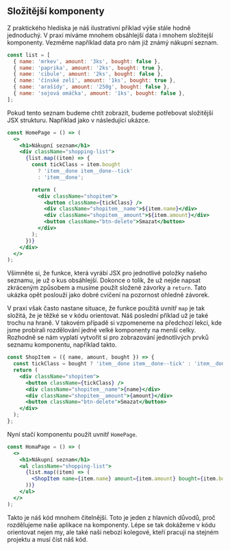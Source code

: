 ## Složitější komponenty

Z praktického hlediska je náš ilustrativní příklad výše stále hodně jednoduchý. V praxi míváme mnohem obsáhlejší data i mnohem složitejší komponenty. Vezměme například data pro nám již známý nákupní seznam.

```js
const list = [
  { name: 'mrkev', amount: '3ks', bought: false },
  { name: 'paprika', amount: '2ks', bought: true },
  { name: 'cibule', amount: '2ks', bought: false },
  { name: 'čínské zelí', amount: '1ks', bought: true },
  { name: 'arašídy', amount: '250g', bought: false },
  { name: 'sojová omáčka', amount: '1ks', bought: false },
];
```

Pokud tento seznam budeme chtít zobrazit, budeme potřebovat složitější JSX strukturu. Například jako v následující ukázce.

```jsx
const HomePage = () => (
  <>
    <h1>Nákupní seznam</h1>
    <div className="shopping-list">
      {list.map((item) => {
        const tickClass = item.bought
          ? 'item__done item__done--tick'
          : 'item__done';

        return (
          <div className="shopitem">
            <button className={tickClass} />
            <div className="shopitem__name">${item.name}</div>
            <div className="shopitem__amount">${item.amount}</div>
            <button className="btn-delete">Smazat</button>
          </div>
        );
      })}
    </div>
  </>
);
```

Všimněte si, že funkce, která vyrábí JSX pro jednotlivé položky našeho seznamu, je už o kus obsáhlejší. Dokonce o tolik, že už nejde napsat zkráceným způsobem a musíme použít složené závorky a `return`. Tato ukázka opět poslouží jako dobré cvičení na pozornost ohledně závorek.

V praxi však často nastane situace, že funkce použitá uvnitř `map` je tak složitá, že je těžké se v kódu orientovat. Náš poslední příklad už je také trochu na hraně. V takovém případě si vzpomeneme na předchozí lekci, kde jsme probírali rozdělování jedné velké komponenty na menší celky. Rozhodně se nám vyplatí vytvořit si pro zobrazování jednotlivých prvků seznamu komponentu, například takto.

```jsx
const ShopItem = ({ name, amount, bought }) => {
  const tickClass = bought ? 'item__done item__done--tick' : 'item__done';
  return (
    <div className="shopitem">
      <button className={tickClass} />
      <div className="shopitem__name">{name}</div>
      <div className="shopitem__amount">{amount}</div>
      <button className="btn-delete">Smazat</button>
    </div>
  );
};
```

Nyní stačí komponentu použít uvnitř `HomePage`.

```jsx
const HomaPage = () => (
  <>
    <h1>Nákupní seznam</h1>
    <ul className="shopping-list">
      {list.map((item) => (
        <ShopItem name={item.name} amount={item.amount} bought={item.bought} />
      ))}
    </ul>
  </>
);
```

Takto je náš kód mnohem čitelnější. Toto je jeden z hlavních důvodů, proč rozdělujeme naše aplikace na komponenty. Lépe se tak dokážeme v kódu orientovat nejen my, ale také naši nebozí kolegové, kteří pracují na stejném projektu a musí číst náš kód.
